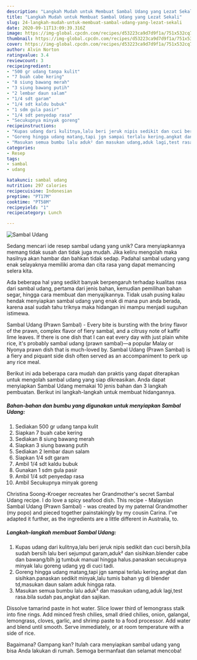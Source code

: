 ```yaml
---
description: "Langkah Mudah untuk Membuat Sambal Udang yang Lezat Sekali"
title: "Langkah Mudah untuk Membuat Sambal Udang yang Lezat Sekali"
slug: 24-langkah-mudah-untuk-membuat-sambal-udang-yang-lezat-sekali
date: 2020-09-11T13:09:39.316Z
image: https://img-global.cpcdn.com/recipes/d53223ca9d7d9f1a/751x532cq70/sambal-udang-foto-resep-utama.jpg
thumbnail: https://img-global.cpcdn.com/recipes/d53223ca9d7d9f1a/751x532cq70/sambal-udang-foto-resep-utama.jpg
cover: https://img-global.cpcdn.com/recipes/d53223ca9d7d9f1a/751x532cq70/sambal-udang-foto-resep-utama.jpg
author: Alvin Norton
ratingvalue: 3.4
reviewcount: 3
recipeingredient:
- "500 gr udang tanpa kulit"
- "7 buah cabe kering"
- "8 siung bawang merah"
- "3 siung bawang putih"
- "2 lembar daun salam"
- "1/4 sdt garam"
- "1/4 sdt kaldu bubuk"
- "1 sdm gula pasir"
- "1/4 sdt penyedap rasa"
- "Secukupnya minyak goreng"
recipeinstructions:
- "Kupas udang dari kulitnya,lalu beri jeruk nipis sedikit dan cuci bersih,bila sudah bersih lalu beri sejumput garam,aduk² dan sisihkan.blender cabe dan bawang/blh jg tumbuk manual hingga halus.panaskan secukupnya minyak lalu goreng udang yg di cuci tadi."
- "Goreng hingga udang matang,tapi jgn sampai terlalu kering.angkat dan sisihkan.panaskan sedikit minyak,lalu tumis bahan yg di blender td,masukan daun salam aduk hingga rata."
- "Masukan semua bumbu lalu aduk² dan masukan udang,aduk lagi,test rasa.bila sudah pas,angkat dan sajikan."
categories:
- Resep
tags:
- sambal
- udang

katakunci: sambal udang 
nutrition: 297 calories
recipecuisine: Indonesian
preptime: "PT17M"
cooktime: "PT58M"
recipeyield: "1"
recipecategory: Lunch

---
```



![Sambal Udang](https://img-global.cpcdn.com/recipes/d53223ca9d7d9f1a/751x532cq70/sambal-udang-foto-resep-utama.jpg)

Sedang mencari ide resep sambal udang yang unik? Cara menyiapkannya memang tidak susah dan tidak juga mudah. Jika keliru mengolah maka hasilnya akan hambar dan bahkan tidak sedap. Padahal sambal udang yang enak selayaknya memiliki aroma dan cita rasa yang dapat memancing selera kita.

Ada beberapa hal yang sedikit banyak berpengaruh terhadap kualitas rasa dari sambal udang, pertama dari jenis bahan, kemudian pemilihan bahan segar, hingga cara membuat dan menyajikannya. Tidak usah pusing kalau hendak menyiapkan sambal udang yang enak di mana pun anda berada, karena asal sudah tahu triknya maka hidangan ini mampu menjadi suguhan istimewa.

Sambal Udang (Prawn Sambal) - Every bite is bursting with the briny flavor of the prawn, complex flavor of fiery sambal, and a citrusy note of kaffir lime leaves. If there is one dish that I can eat every day with just plain white rice, it&#39;s probably sambal udang (prawn sambal)—a popular Malay or Nyonya prawn dish that is much-loved by. Sambal Udang (Prawn Sambal) is a fiery and piquant side dish often served as an accompaniment to perk up any rice meal.


Berikut ini ada beberapa cara mudah dan praktis yang dapat diterapkan untuk mengolah sambal udang yang siap dikreasikan. Anda dapat menyiapkan Sambal Udang memakai 10 jenis bahan dan 3 langkah pembuatan. Berikut ini langkah-langkah untuk membuat hidangannya.

<!--inarticleads1-->

##### Bahan-bahan dan bumbu yang digunakan untuk menyiapkan Sambal Udang:

1. Sediakan 500 gr udang tanpa kulit
1. Siapkan 7 buah cabe kering
1. Sediakan 8 siung bawang merah
1. Siapkan 3 siung bawang putih
1. Sediakan 2 lembar daun salam
1. Siapkan 1/4 sdt garam
1. Ambil 1/4 sdt kaldu bubuk
1. Gunakan 1 sdm gula pasir
1. Ambil 1/4 sdt penyedap rasa
1. Ambil Secukupnya minyak goreng


Christina Soong-Kroeger recreates her Grandmother&#39;s secret Sambal Udang recipe. I do love a spicy seafood dish. This recipe - Malaysian Sambal Udang (Prawn Sambal) - was created by my paternal Grandmother (my popo) and pieced together painstakingly by my cousin Carina. I&#39;ve adapted it further, as the ingredients are a little different in Australia, to. 

<!--inarticleads2-->

##### Langkah-langkah membuat Sambal Udang:

1. Kupas udang dari kulitnya,lalu beri jeruk nipis sedikit dan cuci bersih,bila sudah bersih lalu beri sejumput garam,aduk² dan sisihkan.blender cabe dan bawang/blh jg tumbuk manual hingga halus.panaskan secukupnya minyak lalu goreng udang yg di cuci tadi.
1. Goreng hingga udang matang,tapi jgn sampai terlalu kering.angkat dan sisihkan.panaskan sedikit minyak,lalu tumis bahan yg di blender td,masukan daun salam aduk hingga rata.
1. Masukan semua bumbu lalu aduk² dan masukan udang,aduk lagi,test rasa.bila sudah pas,angkat dan sajikan.


Dissolve tamarind paste in hot water. Slice lower third of lemongrass stalk into fine rings. Add minced fresh chilies, small dried chilies, onion, galangal, lemongrass, cloves, garlic, and shrimp paste to a food processor. Add water and blend until smooth. Serve immediately, or at room temperature with a side of rice. 

Bagaimana? Gampang kan? Itulah cara menyiapkan sambal udang yang bisa Anda lakukan di rumah. Semoga bermanfaat dan selamat mencoba!
